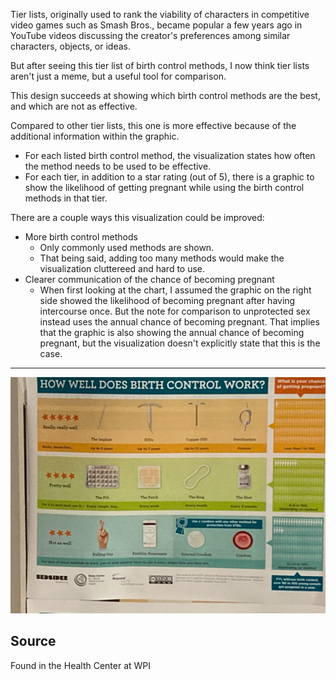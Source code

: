Tier lists, originally used to rank the viability of characters in competitive video games such as Smash Bros., became popular a few years ago in YouTube videos discussing the creator's preferences among similar characters, objects, or ideas.

But after seeing this tier list of birth control methods, I now think tier lists aren't just a meme, but a useful tool for comparison.

This design succeeds at showing which birth control methods are the best, and which are not as effective.

Compared to other tier lists, this one is more effective because of the additional information within the graphic.
- For each listed birth control method, the visualization states how often the method needs to be used to be effective.
- For each tier, in addition to a star rating (out of 5), there is a graphic to show the likelihood of getting pregnant while using the birth control methods in that tier.

There are a couple ways this visualization could be improved: 
- More birth control methods
  - Only commonly used methods are shown. 
  - That being said, adding too many methods would make the visualization cluttereed and hard to use.
- Clearer communication of the chance of becoming pregnant
  - When first looking at the chart, I assumed the graphic on the right side showed the likelihood of becoming pregnant after having intercourse once. But the note for comparison to unprotected sex instead uses the annual chance of becoming pregnant. That implies that the graphic is also showing the annual chance of becoming pregnant, but the visualization doesn't explicitly state that this is the case.

---
![vis](/images/reflection-birth-control.jpg)

Source
---
Found in the Health Center at WPI
